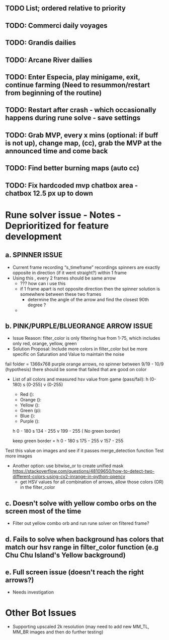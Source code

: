 ## TODO List; ordered relative to priority

## TODO: Commerci daily voyages
## TODO: Grandis dailies
## TODO: Arcane River dailies
## TODO: Enter Especia, play minigame, exit, continue farming (Need to resummon/restart from beginning of the routine)

## TODO: Restart after crash - which occasionally happens during rune solve - save settings 
## TODO: Grab MVP, every x mins (optional: if buff is not up), change map, (cc), grab the MVP at the announced time and come back 
## TODO: Find better burning maps (auto cc)
## TODO: Fix hardcoded mvp chatbox area - chatbox 12.5 px up to down


# Rune solver issue - Notes - Deprioritized for feature development

## a. SPINNER ISSUE
* Current frame recording “s_timeframe” recordings spinners are exactly opposite in direction (if it went straight?) within 1 frame
* Using this , every 2 frames should be same arrow
    * ??? how can i use this
    * if 1 frame apart is not opposite direction then the spinner solution is somewhere between these two frames 
        * determine the angle of the arrow and find the closest 90th degree ? 
    * 


## b. PINK/PURPLE/BLUEORANGE ARROW ISSUE
* Issue Reason: filter_color is only filtering hue from 1-75, which includes only red, orange, yellow, green
* Solution Proposal: Include more colors in filter_color but be more specific on Saturation and Value to maintain the noise 

fail folder = 1366x768 purple orange arrows, no spinner between  9/19 - 10/9 (hypothesis) there should be some that failed that are good on color 


* List of all colors and measured hsv value from game (pass/fail): h (0-180) s (0-255) v (0-255)
  - Red ():
  - Orange ():
  - Yellow ():
  - Green (p):
  - Blue ():
  - Purple ():

  h 0 - 180
  s 134 - 255
  v 199 - 255
  ( No green border)

  keep green border = 
  h 0 - 180
  s 175 - 255
  v 157 - 255

Test this value on images and see if it passes merge_detection function
Test more images

* Another option: use bitwise_or to create unified mask https://stackoverflow.com/questions/48109650/how-to-detect-two-different-colors-using-cv2-inrange-in-python-opencv 
  - get HSV values for all combination of arrows, allow those colors (OR) in the filter_color 

## c. Doesn't solve with yellow combo orbs on the screen most of the time
* Filter out yellow combo orb and run rune solver on filtered frame?

## d. Fails to solve when background has colors that match our hsv range in filter_color function (e.g Chu Chu Island's Yellow background) 

## e. Full screen issue (doesn't reach the right arrows?)
* Needs investigation

# Other Bot Issues
* Supporting upscaled 2k resolution (may need to add new MM_TL, MM_BR images and then do further testing)